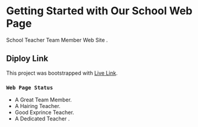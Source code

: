 # Getting Started with Our School Web Page

School Teacher Team Member Web Site .

## Diploy Link

This project was bootstrapped with [Live Link](https://github.com/facebook/create-react-app).

### `Web Page Status`

- A Great Team Member.
- A Hairing Teacher.
- Good Exprince Teacher.
- A Dedicated Teacher .